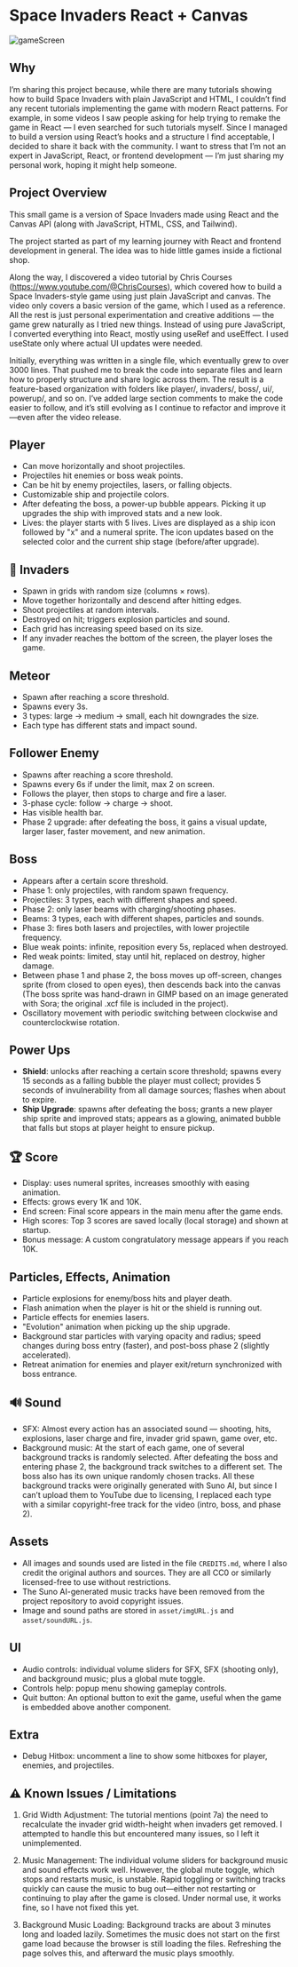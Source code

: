# Space Invaders React + Canvas

![gameScreen](https://github.com/user-attachments/assets/4fc06b4e-911d-4280-98bb-ad59a1ff21ae)

## Why

I’m sharing this project because, while there are many tutorials showing how to build Space Invaders with plain JavaScript and HTML, I couldn’t find any recent tutorials implementing the game with modern React patterns. For example, in some videos I saw people asking for help trying to remake the game in React — I even searched for such tutorials myself.
Since I managed to build a version using React’s hooks and a structure I find acceptable, I decided to share it back with the community.
I want to stress that I’m not an expert in JavaScript, React, or frontend development — I’m just sharing my personal work, hoping it might help someone.

## Project Overview

This small game is a version of Space Invaders made using React and the Canvas API (along with JavaScript, HTML, CSS, and Tailwind).

The project started as part of my learning journey with React and frontend development in general. The idea was to hide little games inside a fictional shop.

Along the way, I discovered a video tutorial by Chris Courses (https://www.youtube.com/@ChrisCourses), which covered how to build a Space Invaders-style game using just plain JavaScript and canvas. The video only covers a basic version of the game, which I used as a reference. All the rest is just personal experimentation and creative additions — the game grew naturally as I tried new things.
Instead of using pure JavaScript, I converted everything into React, mostly using useRef and useEffect. I used useState only where actual UI updates were needed.

Initially, everything was written in a single file, which eventually grew to over 3000 lines. That pushed me to break the code into separate files and learn how to properly structure and share logic across them. The result is a feature-based organization with folders like player/, invaders/, boss/, ui/, powerup/, and so on. I’ve added large section comments to make the code easier to follow, and it’s still evolving as I continue to refactor and improve it—even after the video release.

## Player

- Can move horizontally and shoot projectiles.
- Projectiles hit enemies or boss weak points.
- Can be hit by enemy projectiles, lasers, or falling objects.
- Customizable ship and projectile colors.
- After defeating the boss, a power-up bubble appears. Picking it up upgrades the ship with improved stats and a new look.
- Lives: the player starts with 5 lives. Lives are displayed as a ship icon followed by "x" and a numeral sprite. The icon updates based on the selected color and the current ship stage (before/after upgrade).

## 👾 Invaders

- Spawn in grids with random size (columns × rows).
- Move together horizontally and descend after hitting edges.
- Shoot projectiles at random intervals.
- Destroyed on hit; triggers explosion particles and sound.
- Each grid has increasing speed based on its size.
- If any invader reaches the bottom of the screen, the player loses the game.

## Meteor

- Spawn after reaching a score threshold.
- Spawns every 3s.
- 3 types: large → medium → small, each hit downgrades the size.
- Each type has different stats and impact sound.

## Follower Enemy

- Spawns after reaching a score threshold.
- Spawns every 6s if under the limit, max 2 on screen.
- Follows the player, then stops to charge and fire a laser.
- 3-phase cycle: follow → charge → shoot.
- Has visible health bar.
- Phase 2 upgrade: after defeating the boss, it gains a visual update, larger laser, faster movement, and new animation.

## Boss

- Appears after a certain score threshold.
- Phase 1: only projectiles, with random spawn frequency.
- Projectiles: 3 types, each with different shapes and speed.
- Phase 2: only laser beams with charging/shooting phases.
- Beams: 3 types, each with different shapes, particles and sounds.
- Phase 3: fires both lasers and projectiles, with lower projectile frequency.
- Blue weak points: infinite, reposition every 5s, replaced when destroyed.
- Red weak points: limited, stay until hit, replaced on destroy, higher damage.
- Between phase 1 and phase 2, the boss moves up off-screen, changes sprite (from closed to open eyes), then descends back into the canvas (The boss sprite was hand-drawn in GIMP based on an image generated with Sora; the original .xcf file is included in the project).
- Oscillatory movement with periodic switching between clockwise and counterclockwise rotation.

## Power Ups

- **Shield**: unlocks after reaching a certain score threshold; spawns every 15 seconds as a falling bubble the player must collect; provides 5 seconds of invulnerability from all damage sources; flashes when about to expire.
- **Ship Upgrade**: spawns after defeating the boss; grants a new player ship sprite and improved stats; appears as a glowing, animated bubble that falls but stops at player height to ensure pickup.

## 🏆 Score

- Display: uses numeral sprites, increases smoothly with easing animation.
- Effects: grows every 1K and 10K.
- End screen: Final score appears in the main menu after the game ends.
- High scores: Top 3 scores are saved locally (local storage) and shown at startup.
- Bonus message: A custom congratulatory message appears if you reach 10K.

## Particles, Effects, Animation

- Particle explosions for enemy/boss hits and player death.
- Flash animation when the player is hit or the shield is running out.
- Particle effects for enemies lasers.
- "Evolution" animation when picking up the ship upgrade.
- Background star particles with varying opacity and radius; speed changes during boss entry (faster), and post-boss phase 2 (slightly accelerated).
- Retreat animation for enemies and player exit/return synchronized with boss entrance.

## 🔊 Sound

- SFX: Almost every action has an associated sound — shooting, hits, explosions, laser charge and fire, invader grid spawn, game over, etc.
- Background music: At the start of each game, one of several background tracks is randomly selected. After defeating the boss and entering phase 2, the background track switches to a different set. The boss also has its own unique randomly chosen tracks.
  All these background tracks were originally generated with Suno AI, but since I can’t upload them to YouTube due to licensing, I replaced each type with a similar copyright-free track for the video (intro, boss, and phase 2).

## Assets

- All images and sounds used are listed in the file `CREDITS.md`, where I also credit the original authors and sources. They are all CC0 or similarly licensed-free to use without restrictions.
- The Suno AI-generated music tracks have been removed from the project repository to avoid copyright issues.
- Image and sound paths are stored in `asset/imgURL.js` and `asset/soundURL.js`.

## UI

- Audio controls: individual volume sliders for SFX, SFX (shooting only), and background music; plus a global mute toggle.
- Controls help: popup menu showing gameplay controls.
- Quit button: An optional button to exit the game, useful when the game is embedded above another component.

## Extra

- Debug Hitbox: uncomment a line to show some hitboxes for player, enemies, and projectiles.

## ⚠️ Known Issues / Limitations

1. Grid Width Adjustment:
   The tutorial mentions (point 7a) the need to recalculate the invader grid width-height when invaders get removed. I attempted to handle this but encountered many issues, so I left it unimplemented.

2. Music Management:
   The individual volume sliders for background music and sound effects work well. However, the global mute toggle, which stops and restarts music, is unstable. Rapid toggling or switching tracks quickly can cause the music to bug out—either not restarting or continuing to play after the game is closed. Under normal use, it works fine, so I have not fixed this yet.

3. Background Music Loading:
   Background tracks are about 3 minutes long and loaded lazily. Sometimes the music does not start on the first game load because the browser is still loading the files. Refreshing the page solves this, and afterward the music plays smoothly.
